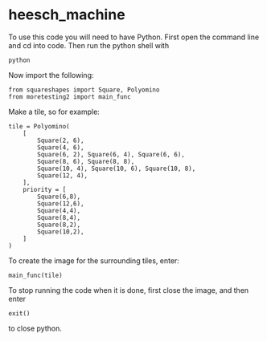 # heesch_machine
To use this code you will need to have Python.
First open the command line and cd into code.
Then run the python shell with
```
python
```
Now import the following:
```
from squareshapes import Square, Polyomino
from moretesting2 import main_func

```

Make a tile, so for example:
```
tile = Polyomino(
	[
		Square(2, 6),
		Square(4, 6),
		Square(6, 2), Square(6, 4), Square(6, 6),
		Square(8, 6), Square(8, 8),
		Square(10, 4), Square(10, 6), Square(10, 8),
		Square(12, 4),
	],
	priority = [
		Square(6,8),
		Square(12,6),
		Square(4,4),
		Square(8,4),
		Square(8,2),
		Square(10,2),
	]
)
```
To create the image for the surrounding tiles, enter:

```
main_func(tile)
```

To stop running the code when it is done, first close the image, and then enter
```
exit()
```
to close python.
